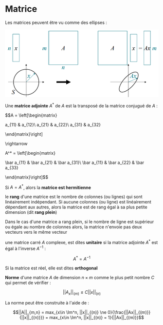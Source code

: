 # Matrice

Les matrices peuvent être vu comme des ellipses :

![](attachments/Pasted%20image%2020230722112245.png)

Une **matrice adjointe** $A^*$ de $A$ est la transposé de la matrice conjugué de $A$ :

$$A = \left[\begin{matrix}

a_{11} & a_{12}\\
a_{21} & a_{22}\\
a_{31} & a_{32}

\end{matrix}\right]

\rightarrow

A^* = \left[\begin{matrix}

\bar a_{11} & \bar a_{21} & \bar a_{31}\\
\bar a_{11} & \bar a_{22} & \bar a_{33}

\end{matrix}\right]$$

Si $A=A^*$, alors la **matrice est hermitienne**

le **rang** d'une matrice est le nombre de colonnes (ou lignes) qui sont linéairement indépendant. Si aucune colonnes (ou ligne) est linéairement dépendant aux autres, alors la matrice est de rang égal à sa plus petite dimension (dit **rang plein**)

Dans le cas d'une matrice a rang plein, si le nombre de ligne est supérieur ou égale au nombre de colonnes alors, la matrice n'envoie pas deux vecteurs vers le même vecteur

une matrice carré $A$ complexe, est dites **unitaire** si la matrice adjointe $A^*$ est égal à l'inverse $A^{-1}$ :

$$A^*=A^{-1}$$

Si la matrice est réel, elle est dites **orthogonal**

**Norme** d'une matrice $A$ de dimension $n \times m$ comme le plus petit nombre $C$ qui permet de vérifier :

$$||A_x||_{(m)}\le C ||x||_{(n)}$$

La norme peut être construite à l'aide de :

$$||A||_{m,n} = max_{x\in \Im^n, ||x||_{(n)} \ne 0}{\frac{||Ax||_{(m)}}{||x||_{(n)}}} = max_{x\in \Im^n, ||x||_{(n)} = 1}{||Ax||_{(m)}}$$